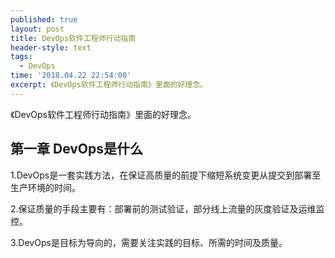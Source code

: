 ```yaml
---
published: true
layout: post
title: DevOps软件工程师行动指南
header-style: text
tags:
  - DevOps
time: '2018.04.22 22:54:00'
excerpt: 《DevOps软件工程师行动指南》里面的好理念。
---
```

《DevOps软件工程师行动指南》里面的好理念。

<!--more-->
## 第一章 DevOps是什么
1.DevOps是一套实践方法，在保证高质量的前提下缩短系统变更从提交到部署至生产环境的时间。

2.保证质量的手段主要有：部署前的测试验证，部分线上流量的灰度验证及运维监控。

3.DevOps是目标为导向的，需要关注实践的目标、所需的时间及质量。

